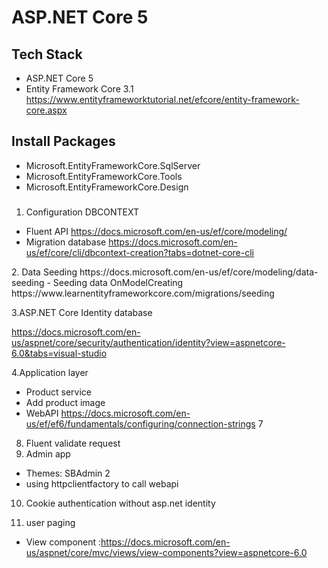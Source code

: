 # ASP.NET Core 5
## Tech Stack
- ASP.NET Core 5
- Entity Framework Core 3.1
https://www.entityframeworktutorial.net/efcore/entity-framework-core.aspx
## Install Packages
- Microsoft.EntityFrameworkCore.SqlServer
- Microsoft.EntityFrameworkCore.Tools
- Microsoft.EntityFrameworkCore.Design
###
1. Configuration DBCONTEXT
 - Fluent API
 https://docs.microsoft.com/en-us/ef/core/modeling/
 - Migration database
 https://docs.microsoft.com/en-us/ef/core/cli/dbcontext-creation?tabs=dotnet-core-cli
<PackageReference Include="Microsoft.Extensions.Configuration.FileExtensions" Version="5.0.0" />
<PackageReference Include="Microsoft.Extensions.Configuration.Json" Version="5.0.0" />
2. Data Seeding
https://docs.microsoft.com/en-us/ef/core/modeling/data-seeding
- Seeding data OnModelCreating
https://www.learnentityframeworkcore.com/migrations/seeding

3.ASP.NET Core Identity database
<PackageReference Include="Microsoft.AspNetCore.Identity.EntityFrameworkCore" Version="5.0.13" />

https://docs.microsoft.com/en-us/aspnet/core/security/authentication/identity?view=aspnetcore-6.0&tabs=visual-studio

4.Application layer
- Product service
- Add product image
- WebAPI
https://docs.microsoft.com/en-us/ef/ef6/fundamentals/configuring/connection-strings
7
8. Fluent validate request
9. Admin app
- Themes: SBAdmin 2
- using httpclientfactory to call webapi
10. Cookie authentication without asp.net identity

14. user paging
- View component :https://docs.microsoft.com/en-us/aspnet/core/mvc/views/view-components?view=aspnetcore-6.0